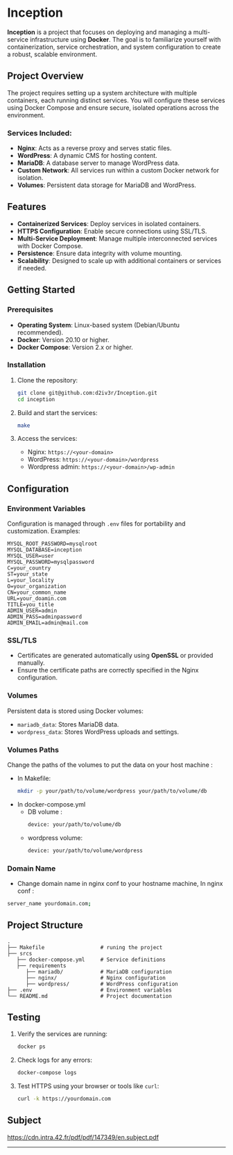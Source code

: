 # Inception

**Inception** is a project that focuses on deploying and managing a multi-service infrastructure using **Docker**. The goal is to familiarize yourself with containerization, service orchestration, and system configuration to create a robust, scalable environment.

## Project Overview

The project requires setting up a system architecture with multiple containers, each running distinct services. You will configure these services using Docker Compose and ensure secure, isolated operations across the environment.

### Services Included:

- **Nginx**: Acts as a reverse proxy and serves static files.
- **WordPress**: A dynamic CMS for hosting content.
- **MariaDB**: A database server to manage WordPress data.
- **Custom Network**: All services run within a custom Docker network for isolation.
- **Volumes**: Persistent data storage for MariaDB and WordPress.

## Features

- **Containerized Services**: Deploy services in isolated containers.
- **HTTPS Configuration**: Enable secure connections using SSL/TLS.
- **Multi-Service Deployment**: Manage multiple interconnected services with Docker Compose.
- **Persistence**: Ensure data integrity with volume mounting.
- **Scalability**: Designed to scale up with additional containers or services if needed.

## Getting Started

### Prerequisites

- **Operating System**: Linux-based system (Debian/Ubuntu recommended).
- **Docker**: Version 20.10 or higher.
- **Docker Compose**: Version 2.x or higher.

### Installation

1. Clone the repository:
   ```bash
   git clone git@github.com:d2iv3r/Inception.git
   cd inception
   ```

2. Build and start the services:
   ```bash
   make
   ```
3. Access the services:
   - Nginx: `https://<your-domain>`
   - WordPress: `https://<your-domain>/wordpress`
   - Wordpress admin: `https://<your-domain>/wp-admin`

## Configuration

### Environment Variables

Configuration is managed through `.env` files for portability and customization. Examples:

```env
MYSQL_ROOT_PASSWORD=mysqlroot
MYSQL_DATABASE=inception
MYSQL_USER=user
MYSQL_PASSWORD=mysqlpassword
C=your_country
ST=your_state
L=your_locality
O=your_organization
CN=your_common_name
URL=your_doamin.com
TITLE=you_title
ADMIN_USER=admin
ADMIN_PASS=adminpassword
ADMIN_EMAIL=admin@mail.com
```

### SSL/TLS

- Certificates are generated automatically using **OpenSSL** or provided manually.
- Ensure the certificate paths are correctly specified in the Nginx configuration.

### Volumes

Persistent data is stored using Docker volumes:
- `mariadb_data`: Stores MariaDB data.
- `wordpress_data`: Stores WordPress uploads and settings.

### Volumes Paths
Change the paths of the volumes to put the data on your host machine :
   - In Makefile:
      ```bash
      mkdir -p your/path/to/volume/wordpress your/path/to/volume/db
   - In docker-compose.yml
      - DB volume :
         ```bash
         device: your/path/to/volume/db
      - wordpress volume:
         ```bash
         device: your/path/to/volume/wordpress

### Domain Name
   - Change domain name in nginx conf to your hostname machine, In nginx conf :
   ```bash
   server_name yourdomain.com;
   ```


## Project Structure

```
.
├── Makefile                  # runing the project
├── srcs
   ├── docker-compose.yml     # Service definitions
   ├── requirements
      ├── mariadb/            # MariaDB configuration
      ├── nginx/              # Nginx configuration
      ├── wordpress/          # WordPress configuration
├── .env                      # Environment variables
└── README.md                 # Project documentation
```

## Testing

1. Verify the services are running:
   ```bash
   docker ps
   ```

2. Check logs for any errors:
   ```bash
   docker-compose logs
   ```

3. Test HTTPS using your browser or tools like `curl`:
   ```bash
   curl -k https://yourdomain.com
   ```

## Subject
https://cdn.intra.42.fr/pdf/pdf/147349/en.subject.pdf

---
